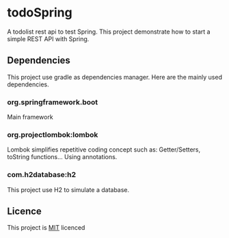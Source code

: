 # todoSpring
A todolist rest api to test Spring. This project demonstrate how to start a simple REST API with Spring.

## Dependencies
This project use gradle as dependencies manager.
Here are the mainly used dependencies.

### org.springframework.boot

Main framework

### org.projectlombok:lombok

Lombok simplifies repetitive coding concept such as: Getter/Setters, toString functions... Using annotations.

### com.h2database:h2

This project use H2 to simulate a database.

## Licence
This project is [MIT](https://opensource.org/licenses/MIT) licenced
